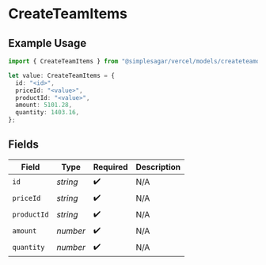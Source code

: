 # CreateTeamItems

## Example Usage

```typescript
import { CreateTeamItems } from "@simplesagar/vercel/models/createteamop.js";

let value: CreateTeamItems = {
  id: "<id>",
  priceId: "<value>",
  productId: "<value>",
  amount: 5101.28,
  quantity: 1403.16,
};
```

## Fields

| Field              | Type               | Required           | Description        |
| ------------------ | ------------------ | ------------------ | ------------------ |
| `id`               | *string*           | :heavy_check_mark: | N/A                |
| `priceId`          | *string*           | :heavy_check_mark: | N/A                |
| `productId`        | *string*           | :heavy_check_mark: | N/A                |
| `amount`           | *number*           | :heavy_check_mark: | N/A                |
| `quantity`         | *number*           | :heavy_check_mark: | N/A                |
